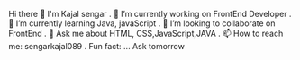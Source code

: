 Hi there 👋 I'm Kajal sengar 
. 🔭 I’m currently working on FrontEnd Developer
. 🌱 I’m currently learning Java, javaScript
. 👯 I’m looking to collaborate on FrontEnd
. 💬 Ask me about HTML, CSS,JavaScript,JAVA
. 📫 How to reach me: sengarkajal089 
. Fun fact: ... Ask tomorrow
